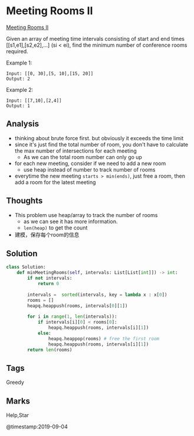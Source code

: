 # Meeting Rooms II
[Meeting Rooms II](https://leetcode.com/problems/meeting-rooms-ii)

Given an array of meeting time intervals consisting of start and end times [[s1,e1],[s2,e2],...] (si < ei), find the minimum number of conference rooms required.

Example 1:
```
Input: [[0, 30],[5, 10],[15, 20]]
Output: 2
```
Example 2:
```
Input: [[7,10],[2,4]]
Output: 1
```
## Analysis
- thinking about brute force first. but obviously it exceeds the time limit 
- since it's just find the total number of room, you don't have to calculate the max number of intersections for each meeting
  - As we can the total room number can only go up 
- for each new meeting, consider if we need to add a new room 
  - use heap instead of number to track number of rooms
- everytime the new meeting `starts > min(ends)`, just free a room, then add a room for the latest meeting 

## Thoughts
- This problem use heap/array to track the number of rooms
  - as we can see it has more information.
  - `len(heap)` to get the count 
- 建模，保存每个room的信息

## Solution
```python
class Solution:
    def minMeetingRooms(self, intervals: List[List[int]]) -> int:
        if not intervals:
            return 0
        
        intervals =  sorted(intervals, key = lambda x : x[0])
        rooms = []
        heapq.heappush(rooms, intervals[0][1])
        
        for i in range(1, len(intervals)):
            if intervals[i][0] < rooms[0]:
                heapq.heappush(rooms, intervals[i][1])
            else:
                heapq.heappop(rooms) # free the first room 
                heapq.heappush(rooms, intervals[i][1])                                
        return len(rooms)                    
```
## Tags
Greedy

## Marks
Help,Star

@timestamp:2019-09-04

